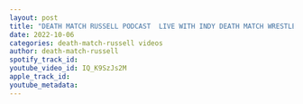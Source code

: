 ```yaml
---
layout: post
title: "DEATH MATCH RUSSELL PODCAST  LIVE WITH INDY DEATH MATCH WRESTLER XJ KHAOS"
date: 2022-10-06
categories: death-match-russell videos
author: death-match-russell
spotify_track_id: 
youtube_video_id: IQ_K9SzJs2M
apple_track_id: 
youtube_metadata: 
---
```

